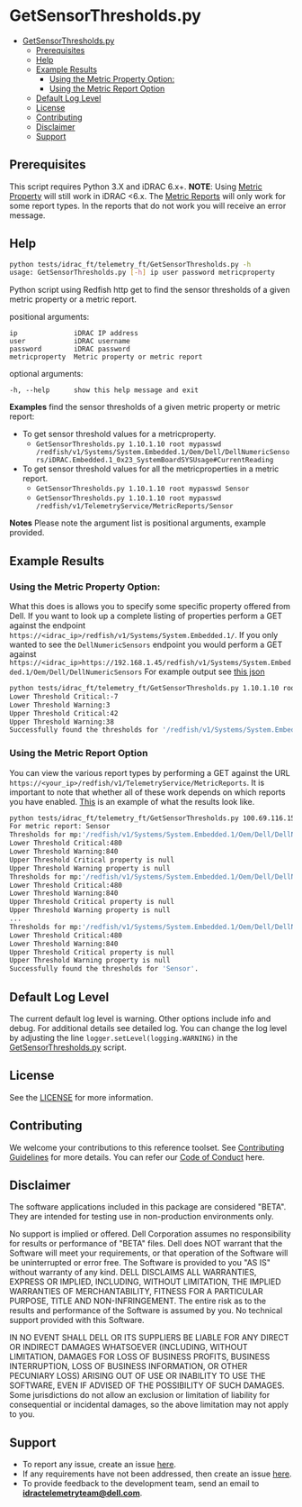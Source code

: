 # GetSensorThresholds.py

- [GetSensorThresholds.py](#getsensorthresholdspy)
  - [Prerequisites](#prerequisites)
  - [Help](#help)
  - [Example Results](#example-results)
    - [Using the Metric Property Option:](#using-the-metric-property-option)
    - [Using the Metric Report Option](#using-the-metric-report-option)
  - [Default Log Level](#default-log-level)
  - [License](#license)
  - [Contributing](#contributing)
  - [Disclaimer](#disclaimer)
  - [Support](#support)

## Prerequisites

This script requires Python 3.X and iDRAC 6.x+. **NOTE**: Using [Metric Property](#using-the-metric-property-option) will still work in iDRAC <6.x. The [Metric Reports](#using-the-metric-report-option) will only work for some report types. In the reports that do not work you will receive an error message.

## Help

```bash
python tests/idrac_ft/telemetry_ft/GetSensorThresholds.py -h
usage: GetSensorThresholds.py [-h] ip user password metricproperty
```

Python script using Redfish http get to find the sensor thresholds of a given
metric property or a metric report.

positional arguments:
```
ip              iDRAC IP address
user            iDRAC username
password        iDRAC password
metricproperty  Metric property or metric report
```

optional arguments:

```
-h, --help      show this help message and exit
```

**Examples**
find the sensor thresholds of a given metric property or metric report:
- To get sensor threshold values for a metricproperty.
  - `GetSensorThresholds.py 1.10.1.10 root mypasswd /redfish/v1/Systems/System.Embedded.1/Oem/Dell/DellNumericSensors/iDRAC.Embedded.1_0x23_SystemBoardSYSUsage#CurrentReading`
- To get sensor threshold values for all the metricproperties in a metric report.
  - `GetSensorThresholds.py 1.10.1.10 root mypasswd Sensor`
  - `GetSensorThresholds.py 1.10.1.10 root mypasswd /redfish/v1/TelemetryService/MetricReports/Sensor`

**Notes**
Please note the argument list is positional arguments, example provided.

## Example Results

### Using the Metric Property Option:

What this does is allows you to specify some specific property offered from Dell. If you want to look up a complete listing of properties perform a GET against the endpoint `https://<idrac_ip>/redfish/v1/Systems/System.Embedded.1/`. If you only wanted to see the `DellNumericSensors` endpoint you would perform a GET against `https://<idrac_ip>https://192.168.1.45/redfish/v1/Systems/System.Embedded.1/Oem/Dell/DellNumericSensors` For example output see [this json](sample_dellnumericsensors.json)

```bash
python tests/idrac_ft/telemetry_ft/GetSensorThresholds.py 1.10.1.10 root mypasswd /redfish/v1/Systems/System.Embedded.1/Oem/Dell/DellNumericSensors/iDRAC.Embedded.1_0x23_SystemBoardInletTemp
Lower Threshold Critical:-7
Lower Threshold Warning:3
Upper Threshold Critical:42
Upper Threshold Warning:38
Successfully found the thresholds for '/redfish/v1/Systems/System.Embedded.1/Oem/Dell/DellNumericSensors/iDRAC.Embedded.1_0x23_SystemBoardInletTemp'.
```

### Using the Metric Report Option

You can view the various report types by performing a GET against the URL `https://<your_ip>/redfish/v1/TelemetryService/MetricReports`. It is important to note that whether all of these work depends on which reports you have enabled. [This](reports.json) is an example of what the results look like.

```bash
python tests/idrac_ft/telemetry_ft/GetSensorThresholds.py 100.69.116.150 root calvin Sensor
For metric report: Sensor
Thresholds for mp:'/redfish/v1/Systems/System.Embedded.1/Oem/Dell/DellNumericSensors/0x17__Fan.Embedded.1' are below:
Lower Threshold Critical:480
Lower Threshold Warning:840
Upper Threshold Critical property is null
Upper Threshold Warning property is null
Thresholds for mp:'/redfish/v1/Systems/System.Embedded.1/Oem/Dell/DellNumericSensors/0x17__Fan.Embedded.4' are below:
Lower Threshold Critical:480
Lower Threshold Warning:840
Upper Threshold Critical property is null
Upper Threshold Warning property is null
...
Thresholds for mp:'/redfish/v1/Systems/System.Embedded.1/Oem/Dell/DellNumericSensors/0x17__Fan.Embedded.6' are below:
Lower Threshold Critical:480
Lower Threshold Warning:840
Upper Threshold Critical property is null
Upper Threshold Warning property is null
Successfully found the thresholds for 'Sensor'.
```

## Default Log Level

The current default log level is warning. Other options include info and debug. For additional details see detailed log. You can change the log level by adjusting the line `logger.setLevel(logging.WARNING)` in the [GetSensorThresholds.py](GetSensorThresholds.py) script.

## License

See the [LICENSE](../../LICENSE.md) for more information.

## Contributing
We welcome your contributions to this reference toolset. See [Contributing Guidelines](../../CONTRIBUTING.md) for more details.
You can refer our [Code of Conduct](../../CODE_OF_CONDUCT.md) here.

## Disclaimer
The software applications included in this package are  considered "BETA". They are intended for testing use in non-production  environments only. 

No support is implied or offered. Dell Corporation assumes no  responsibility for results or performance of "BETA" files.  Dell does NOT warrant that the Software will meet your requirements, or that operation of the Software will be uninterrupted or error free. The Software is provided to you "AS IS" without warranty of any kind. DELL DISCLAIMS ALL WARRANTIES, EXPRESS OR IMPLIED, INCLUDING, WITHOUT LIMITATION, THE IMPLIED WARRANTIES OF MERCHANTABILITY, FITNESS FOR A PARTICULAR PURPOSE, TITLE AND NON-INFRINGEMENT. The entire risk as to the results and performance of the Software is assumed by you. No technical support provided with this Software. 

IN NO EVENT SHALL DELL OR ITS SUPPLIERS BE LIABLE FOR ANY DIRECT OR INDIRECT DAMAGES WHATSOEVER (INCLUDING, WITHOUT LIMITATION, DAMAGES FOR LOSS OF BUSINESS PROFITS, BUSINESS INTERRUPTION, LOSS OF BUSINESS INFORMATION, OR OTHER PECUNIARY LOSS) ARISING OUT OF USE OR INABILITY TO USE THE SOFTWARE, EVEN IF ADVISED OF THE POSSIBILITY OF SUCH DAMAGES. Some jurisdictions do not allow an exclusion or limitation of liability for consequential or incidental damages, so the above limitation may not apply to you.


## Support
- To report any issue, create an issue [here](https://github.com/dell/iDRAC-Telemetry-Reference-Tools/issues).
- If any requirements have not been addressed, then create an issue [here](https://github.com/dell/iDRAC-Telemetry-Reference-Tools/issues).
- To provide feedback to the development team, send an email to **idractelemetryteam@dell.com**.
